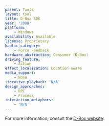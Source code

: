 ```yaml
---
parent: Tools
layout: tool
title: D-Box SDK
year: '2008'
platform:
    - Windows
availability: Available
license: Proprietary
haptic_category:
    - Force Feedback
hardware_abstraction: Consumer (D-Box)
driving_feature:
    - Action
effect_localization: Location-aware
media_support:
    - None
iterative_playback: 'N/A'
design_approaches:
    - DPC
    - Process
interaction_metaphors:
    - 'N/A'
---
```

For more information, consult the [D-Box website](https://www.d-box.com/).
